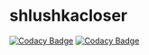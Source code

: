 # shlushkacloser

[![Codacy Badge](https://api.codacy.com/project/badge/Grade/547c1a2e76ce487198814cf325b6c15a)](https://app.codacy.com/app/DeTalleyrand/shlushkacloser?utm_source=github.com&utm_medium=referral&utm_content=DeTalleyrand/shlushkacloser&utm_campaign=Badge_Grade_Dashboard)
[![Codacy Badge](https://api.codacy.com/project/badge/Grade/547c1a2e76ce487198814cf325b6c15a)](https://app.codacy.com/app/DeTalleyrand/shlushkacloser?utm_source=github.com&utm_medium=referral&utm_content=DeTalleyrand/shlushkacloser&utm_campaign=Badge_Grade_Settings)